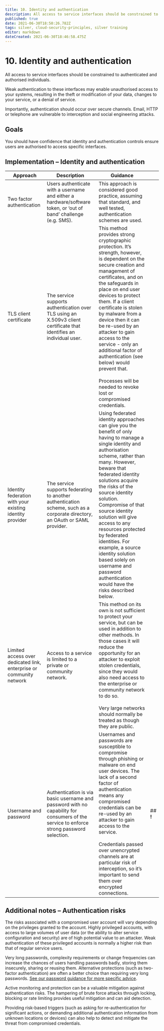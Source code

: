 ```yaml
---
title: 10. Identity and authentication
description: All access to service interfaces should be constrained to authenticated and authorised individuals.
published: true
date: 2021-06-30T18:50:26.782Z
tags: silver, cloud-security-principles, silver training
editor: markdown
dateCreated: 2021-06-30T18:46:58.475Z
---
```


# 10\. Identity and authentication

All access to service interfaces should be constrained to authenticated and authorised individuals.

Weak authentication to these interfaces may enable unauthorised access to your systems, resulting in the theft or modification of your data, changes to your service, or a denial of service.

Importantly, authentication should occur over secure channels. Email, HTTP or telephone are vulnerable to interception and social engineering attacks.

## **Goals**

You should have confidence that identity and authentication controls ensure users are authorised to access specific interfaces.

## **Implementation – Identity and authentication**

| **Approach** | **Description** | **Guidance** |     |
| --- | --- | --- | --- |
| Two factor authentication | Users authenticate with a username and either a hardware/software token, or ‘out of band’ challenge (e.g. SMS). | This approach is considered good practice, assuming that standard, and well tested, authentication schemes are used. |     |
| TLS client certificate | The service supports authentication over TLS using an X.509v3 client certificate that identifies an individual user. | This method provides strong cryptographic protection. It’s strength, however, is dependent on the secure creation and management of certificates, and on the safeguards in place on end user devices to protect them. If a client certificate is stolen by malware from a device then it can be re-used by an attacker to gain access to the service - only an additional factor of authentication (see below) would prevent that.<br><br>Processes will be needed to revoke lost or compromised credentials. |     |
| Identity federation with your existing identity provider | The service supports federating to another authentication scheme, such as a corporate directory, an OAuth or SAML provider. | Using federated identity approaches can give you the benefit of only having to manage a single identity and authorisation scheme, rather than many. However, beware that federated identity solutions acquire the risks of the source identity solution. Compromise of that source identity solution will give access to any resources protected by federated identities. For example, a source identity solution based solely on username and password authentication would have the risks described below. |     |
| Limited access over dedicated link, enterprise or community network | Access to a service is limited to a private or community network. | This method on its own is not sufficient to protect your service, but can be used in addition to other methods. In those cases it will reduce the opportunity for an attacker to exploit stolen credentials, since they would also need access to the enterprise or community network to do so.<br><br>Very large networks should normally be treated as though they are public. |     |
| Username and password | Authentication is via basic username and password with no capability for consumers of the service to enforce strong password selection. | Usernames and passwords are susceptible to compromise through phishing or malware on end user devices. The lack of a second factor of authentication means any compromised credentials can be re-used by an attacker to gain access to the service.<br><br>Credentials passed over unencrypted channels are at particular risk of interception, so it’s important to send them over encrypted connections. | ## **!** |

## **Additional notes – Authentication risks**

The risks associated with a compromised user account will vary depending on the privileges granted to the account. Highly privileged accounts, with access to large volumes of user data (or the ability to alter service configuration and security) are of high potential value to an attacker. Weak authentication of these privileged accounts is normally a higher risk than that of regular service users.

Very long passwords, complexity requirements or change frequencies can increase the chances of users handling passwords badly, storing them insecurely, sharing or reusing them. Alternative protections (such as two-factor authentication) are often a better choice than requiring very long passwords. [See our password guidance for more specific advice](https://www.ncsc.gov.uk/guidance/password-collection).

Active monitoring and protection can be a valuable mitigation against authentication risks. The hampering of brute force attacks through locking, blocking or rate limiting provides useful mitigation and can aid detection.

Providing risk-based triggers (such as asking for re-authentication for significant actions, or demanding additional authentication information from unknown locations or devices) can also help to detect and mitigate the threat from compromised credentials.